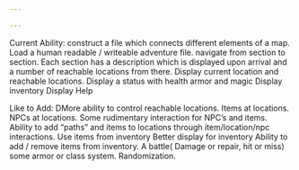 ```yaml
---

---
```


Current Ability:
construct a file which connects different elements of a map.  
Load a human readable / writeable adventure file.
navigate from section to section.
Each section has a description which is displayed upon arrival and a number of reachable locations from there.
Display current location and reachable locations.
Display a status with health armor and magic
Display inventory
Display Help


Like to Add:
DMore ability to control reachable locations.
Items at locations.
NPCs at locations.
Some rudimentary interaction for NPC’s and items. 
Ability to add “paths” and items to locations through item/location/npc interactions.
Use items from inventory
Better display for inventory
Ability to add / remove items from inventory.
A battle( Damage or repair, hit or miss) some armor or class system. Randomization.
